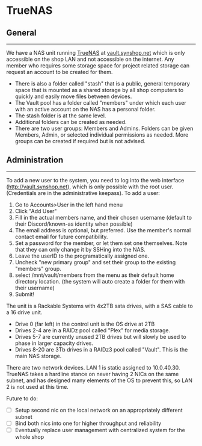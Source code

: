 #  TrueNAS

## General
----
We have a NAS unit running [TrueNAS](https://www.truenas.com/) at [vault.synshop.net](http://vault.synshop.net) which is only accessible on the shop LAN and not accessible on the internet. Any member who requires some storage space for project related storage can request an account to be created for them.

- There is also a folder called "stash" that is a public, general temporary space that is mounted as a shared storage by all shop computers to quickly and easily move files between devices.
- The Vault pool has a folder called "members" under which each user with an active account on the NAS has a personal folder.
- The stash folder is at the same level.
- Additional folders can be created as needed.
- There are two user groups: Members and Admins. Folders can be given Members, Admin, or selected individual permissions as needed. More groups can be created if required but is not advised.

## Administration
----
To add a new user to the system, you need to log into the web interface (http://vault.synshop.net), which is only possible with the root user. (Credentials are in the administrative keepass).
To add a user:

1. Go to Accounts>User in the left hand menu
2. Click "Add User"
3. Fill in the actual members name, and their chosen username (default to their Discord/known-as identity when possible)
4. The email address is optional, but preferred. Use the member's normal contact email for future compatibility.
5. Set a password for the member, or let them set one themselves. Note that they can only change it by SSHing into the NAS.
6. Leave the userID to the programatically assigned one.
7. Uncheck "new primary group" and set their group to the existing "members" group.
8. select /mnt/vault/members from the menu as their default home directory location. (the system will auto create a folder for them with their username)
9. Submit!

The unit is a Rackable Systems with 4x2TB sata drives, with a SAS cable to a 16 drive unit.
- Drive 0 (far left) in the control unit is the OS drive at 2TB
- Drives 2-4 are in a RAIDz pool called "Plex" for media storage.
- Drives 5-7 are currently unused 2TB drives but will slowly be used to phase in larger capacity drives.
- Drives 8-20 are 3Tb drives in a RAIDz3 pool called "Vault". This is the main NAS storage.

There are two network devices. LAN 1 is static assigned to 10.0.40.30. TrueNAS takes a hardline stance on never having 2 NICs on the same subnet, and has designed many elements of the OS to prevent this, so LAN 2 is not used at this time.

Future to do:
- [ ] Setup second nic on the local network on an appropriately different subnet
- [ ] Bind both nics into one for higher throughput and reliability
- [ ] Eventually replace user management with centralized system for the whole shop